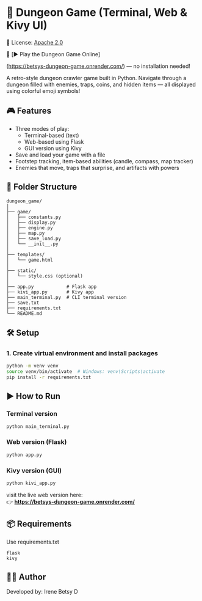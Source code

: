 # 🧩 Dungeon Game (Terminal, Web & Kivy UI)

📜 License: [Apache 2.0](./LICENSE)

🔗 [▶️ Play the Dungeon Game Online]


(https://betsys-dungeon-game.onrender.com/)     —     no installation needed!


A retro-style dungeon crawler game built in Python. Navigate through a dungeon filled with enemies, traps, coins, and hidden items — all displayed using colorful emoji symbols!

## 🎮 Features

- Three modes of play:
  - Terminal-based (text)
  - Web-based using Flask
  - GUI version using Kivy
- Save and load your game with a file
- Footstep tracking, item-based abilities (candle, compass, map tracker)
- Enemies that move, traps that surprise, and artifacts with powers

## 📁 Folder Structure

```
dungeon_game/
│
├── game/
│   ├── constants.py
│   ├── display.py
│   ├── engine.py
│   ├── map.py
│   ├── save_load.py
│   └── __init__.py
│
├── templates/
│   └── game.html
│
├── static/
│   └── style.css (optional)
│
├── app.py            # Flask app
├── kivi_app.py       # Kivy app
├── main_terminal.py  # CLI terminal version
├── save.txt
├── requirements.txt
└── README.md
```

## 🛠️ Setup

### 1. Create virtual environment and install packages

```bash
python -m venv venv
source venv/bin/activate  # Windows: venv\Scripts\activate
pip install -r requirements.txt
```

## ▶️ How to Run

### Terminal version

```bash
python main_terminal.py
```

### Web version (Flask)

```bash
python app.py
```

### Kivy version (GUI)

```bash
python kivi_app.py
```

visit the live web version here:  
👉 **https://betsys-dungeon-game.onrender.com/**

## 📦 Requirements

Use requirements.txt
```
flask
kivy
```

## 🧑‍💻 Author

Developed by: Irene Betsy D


